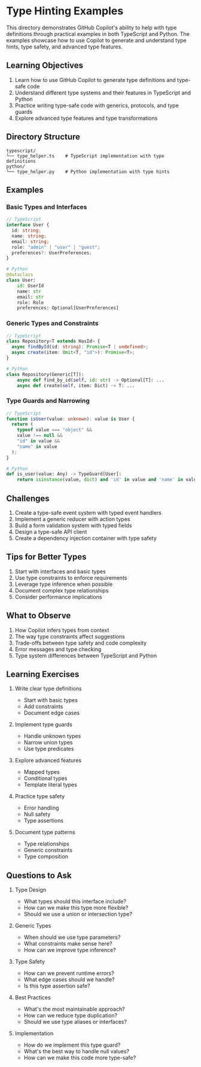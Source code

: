 # Type Hinting Examples

This directory demonstrates GitHub Copilot's ability to help with type definitions through practical examples in both TypeScript and Python. The examples showcase how to use Copilot to generate and understand type hints, type safety, and advanced type features.

## Learning Objectives

1. Learn how to use GitHub Copilot to generate type definitions and type-safe code
2. Understand different type systems and their features in TypeScript and Python
3. Practice writing type-safe code with generics, protocols, and type guards
4. Explore advanced type features and type transformations

## Directory Structure

```
typescript/
└── type_helper.ts    # TypeScript implementation with type definitions
python/
└── type_helper.py    # Python implementation with type hints
```

## Examples

### Basic Types and Interfaces

```typescript
// TypeScript
interface User {
  id: string;
  name: string;
  email: string;
  role: "admin" | "user" | "guest";
  preferences?: UserPreferences;
}
```

```python
# Python
@dataclass
class User:
    id: UserId
    name: str
    email: str
    role: Role
    preferences: Optional[UserPreferences]
```

### Generic Types and Constraints

```typescript
// TypeScript
class Repository<T extends HasId> {
  async findById(id: string): Promise<T | undefined>;
  async create(item: Omit<T, "id">): Promise<T>;
}
```

```python
# Python
class Repository(Generic[T]):
    async def find_by_id(self, id: str) -> Optional[T]: ...
    async def create(self, item: Dict) -> T: ...
```

### Type Guards and Narrowing

```typescript
// TypeScript
function isUser(value: unknown): value is User {
  return (
    typeof value === "object" &&
    value !== null &&
    "id" in value &&
    "name" in value
  );
}
```

```python
# Python
def is_user(value: Any) -> TypeGuard[User]:
    return isinstance(value, dict) and 'id' in value and 'name' in value
```

## Challenges

1. Create a type-safe event system with typed event handlers
2. Implement a generic reducer with action types
3. Build a form validation system with typed fields
4. Design a type-safe API client
5. Create a dependency injection container with type safety

## Tips for Better Types

1. Start with interfaces and basic types
2. Use type constraints to enforce requirements
3. Leverage type inference when possible
4. Document complex type relationships
5. Consider performance implications

## What to Observe

1. How Copilot infers types from context
2. The way type constraints affect suggestions
3. Trade-offs between type safety and code complexity
4. Error messages and type checking
5. Type system differences between TypeScript and Python

## Learning Exercises

1. Write clear type definitions

   - Start with basic types
   - Add constraints
   - Document edge cases

2. Implement type guards

   - Handle unknown types
   - Narrow union types
   - Use type predicates

3. Explore advanced features

   - Mapped types
   - Conditional types
   - Template literal types

4. Practice type safety

   - Error handling
   - Null safety
   - Type assertions

5. Document type patterns
   - Type relationships
   - Generic constraints
   - Type composition

## Questions to Ask

1. Type Design

   - What types should this interface include?
   - How can we make this type more flexible?
   - Should we use a union or intersection type?

2. Generic Types

   - When should we use type parameters?
   - What constraints make sense here?
   - How can we improve type inference?

3. Type Safety

   - How can we prevent runtime errors?
   - What edge cases should we handle?
   - Is this type assertion safe?

4. Best Practices

   - What's the most maintainable approach?
   - How can we reduce type duplication?
   - Should we use type aliases or interfaces?

5. Implementation
   - How do we implement this type guard?
   - What's the best way to handle null values?
   - How can we make this code more type-safe?
